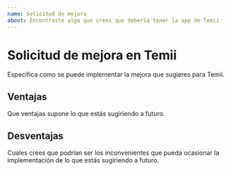 ```yaml
---
name: Solicitud de mejora
about: Encontraste algo que crees que debería tener la app de Temii
---
```


# Solicitud de mejora en Temii

Especifica como se puede implementar la mejora que sugieres para Temii.

## Ventajas

Que ventajas supone lo que estás sugiriendo a futuro.

## Desventajas

Cuales crees que podrían ser los inconvenientes que pueda ocasionar la implementación de lo que estás sugiriendo a futuro.
